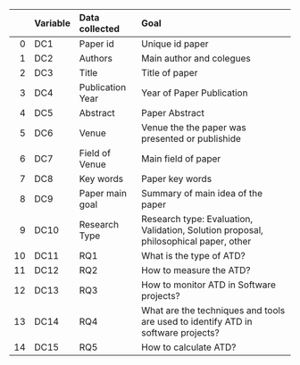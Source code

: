 |    | Variable   | Data collected   | Goal                                                                                 |
|---:|:-----------|:-----------------|:-------------------------------------------------------------------------------------|
|  0 | DC1        | Paper id         | Unique id paper                                                                      |
|  1 | DC2        | Authors          | Main author and colegues                                                             |
|  2 | DC3        | Title            | Title of paper                                                                       |
|  3 | DC4        | Publication Year | Year of Paper Publication                                                            |
|  4 | DC5        | Abstract         | Paper Abstract                                                                       |
|  5 | DC6        | Venue            | Venue the the paper was presented or publishide                                      |
|  6 | DC7        | Field of Venue   | Main field of paper                                                                  |
|  7 | DC8        | Key words        | Paper key words                                                                      |
|  8 | DC9        | Paper main goal  | Summary of main idea of the paper                                                    |
|  9 | DC10       | Research Type    | Research type: Evaluation, Validation, Solution proposal, philosophical paper, other |
| 10 | DC11       | RQ1              | What is the type of ATD?                                                             |
| 11 | DC12       | RQ2              | How to measure the ATD?                                                              |
| 12 | DC13       | RQ3              | How to monitor ATD in Software projects?                                             |
| 13 | DC14       | RQ4              | What are the techniques and tools are used to identify ATD in software projects?     |
| 14 | DC15       | RQ5              | How to calculate ATD?                                                                |
